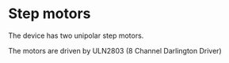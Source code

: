 # Step motors

The device has two unipolar step motors.

The motors are driven by ULN2803 (8 Channel Darlington Driver)
